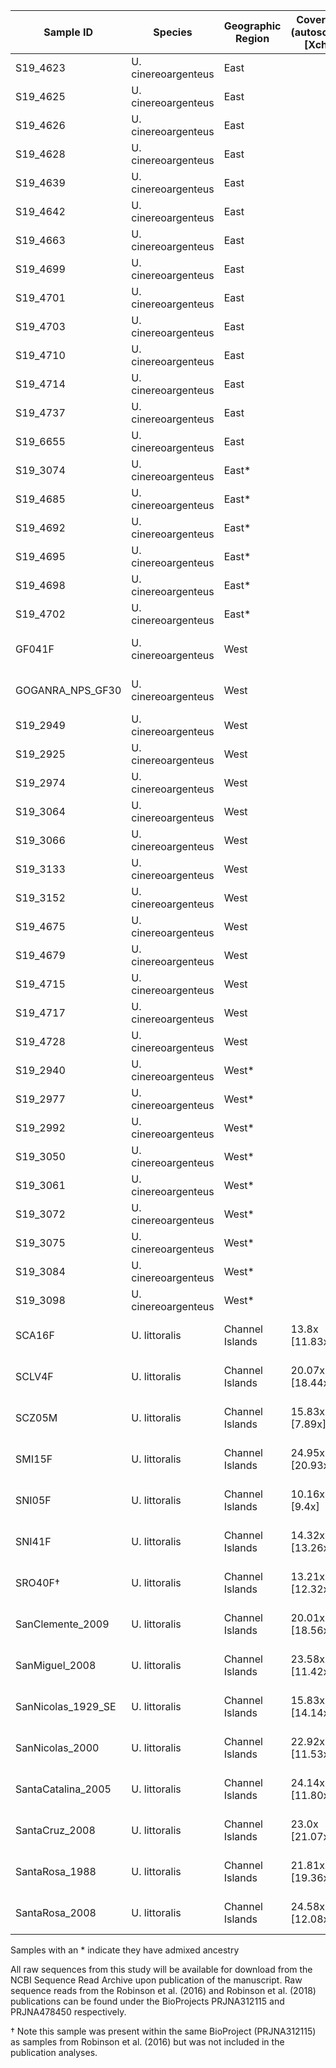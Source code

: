 | Sample ID | Species | Geographic Region | Coverage (autosomes [Xchr] | Source |
| --------- | ------- | ----------------- | -------- | ------ |
| S19_4623 | U. cinereoargenteus | East | | This Study |
| S19_4625 | U. cinereoargenteus | East | | This Study |
| S19_4626 | U. cinereoargenteus | East | | This Study |
| S19_4628 | U. cinereoargenteus | East | | This Study |
| S19_4639 | U. cinereoargenteus | East | | This Study |
| S19_4642 | U. cinereoargenteus | East | | This Study |
| S19_4663 | U. cinereoargenteus | East | | This Study |
| S19_4699 | U. cinereoargenteus | East | | This Study |
| S19_4701 | U. cinereoargenteus | East | | This Study |
| S19_4703 | U. cinereoargenteus | East | | This Study |
| S19_4710 | U. cinereoargenteus | East | | This Study |
| S19_4714 | U. cinereoargenteus | East | | This Study |
| S19_4737 | U. cinereoargenteus | East | | This Study |
| S19_6655 | U. cinereoargenteus | East | | This Study |
| S19_3074 | U. cinereoargenteus | East* | | This Study |
| S19_4685 | U. cinereoargenteus | East* | | This Study |
| S19_4692 | U. cinereoargenteus | East* | | This Study |
| S19_4695 | U. cinereoargenteus | East* | | This Study |
| S19_4698 | U. cinereoargenteus | East* | | This Study |
| S19_4702 | U. cinereoargenteus | East* | | This Study |
| GF041F | U. cinereoargenteus | West | | Robinson et al. (2016) |
| GOGANRA_NPS_GF30 | U. cinereoargenteus | West | | Robinson et al. (2018) |
| S19_2949 | U. cinereoargenteus | West | | This Study |
| S19_2925 | U. cinereoargenteus | West | | This Study |
| S19_2974 | U. cinereoargenteus | West | | This Study |
| S19_3064 | U. cinereoargenteus | West | | This Study |
| S19_3066 | U. cinereoargenteus | West | | This Study |
| S19_3133 | U. cinereoargenteus | West | | This Study |
| S19_3152 | U. cinereoargenteus | West | | This Study |
| S19_4675 | U. cinereoargenteus | West | | This Study |
| S19_4679 | U. cinereoargenteus | West | | This Study |
| S19_4715 | U. cinereoargenteus | West | | This Study |
| S19_4717 | U. cinereoargenteus | West | | This Study |
| S19_4728 | U. cinereoargenteus | West | | This Study |
| S19_2940 | U. cinereoargenteus | West* | | This Study |
| S19_2977 | U. cinereoargenteus | West* | | This Study |
| S19_2992 | U. cinereoargenteus | West* | | This Study |
| S19_3050 | U. cinereoargenteus | West* | | This Study |
| S19_3061 | U. cinereoargenteus | West* | | This Study |
| S19_3072 | U. cinereoargenteus | West* | | This Study |
| S19_3075 | U. cinereoargenteus | West* | | This Study |
| S19_3084 | U. cinereoargenteus | West* | | This Study |
| S19_3098 | U. cinereoargenteus | West* | | This Study |
| SCA16F | U. littoralis | Channel Islands | 13.8x [11.83x] | Robinson et al. (2016) |
| SCLV4F | U. littoralis | Channel Islands | 20.07x [18.44x] | Robinson et al. (2016) |
| SCZ05M | U. littoralis | Channel Islands  | 15.83x [7.89x] | Robinson et al. (2016) |
| SMI15F | U. littoralis | Channel Islands | 24.95x [20.93x] | Robinson et al. (2016) |
| SNI05F | U. littoralis | Channel Islands | 10.16x [9.4x] | Robinson et al. (2016) |
| SNI41F | U. littoralis | Channel Islands | 14.32x [13.26x] | Robinson et al. (2016) |
| SRO40F† | U. littoralis | Channel Islands | 13.21x [12.32x] | Robinson et al. (2016) |
| SanClemente_2009 | U. littoralis | Channel Islands | 20.01x [18.56x] | Robinson et al. (2018) |
| SanMiguel_2008 | U. littoralis | Channel Islands | 23.58x [11.42x] | Robinson et al. (2018) |
| SanNicolas_1929_SE | U. littoralis | Channel Islands | 15.83x [14.14x] | Robinson et al. (2018) |
| SanNicolas_2000 | U. littoralis | Channel Islands | 22.92x [11.53x] | Robinson et al. (2018) |
| SantaCatalina_2005 | U. littoralis | Channel Islands | 24.14x [11.80x] | Robinson et al. (2018) |
| SantaCruz_2008 | U. littoralis | Channel Islands | 23.0x [21.07x] | Robinson et al. (2018) |
| SantaRosa_1988 | U. littoralis | Channel Islands | 21.81x [19.36x]| Robinson et al. (2018) |
| SantaRosa_2008 | U. littoralis | Channel Islands | 24.58x [12.08x] | Robinson et al. (2018) |

Samples with an * indicate they have admixed ancestry  

All raw sequences from this study will be available for download from the NCBI Sequence Read Archive upon publication of the manuscript. Raw sequence reads from the Robinson et al. (2016) and Robinson et al. (2018) publications can be found under the BioProjects PRJNA312115 and PRJNA478450 respectively. 

† Note this sample was present within the same BioProject (PRJNA312115) as samples from Robinson et al. (2016) but was not included in the publication analyses. 
